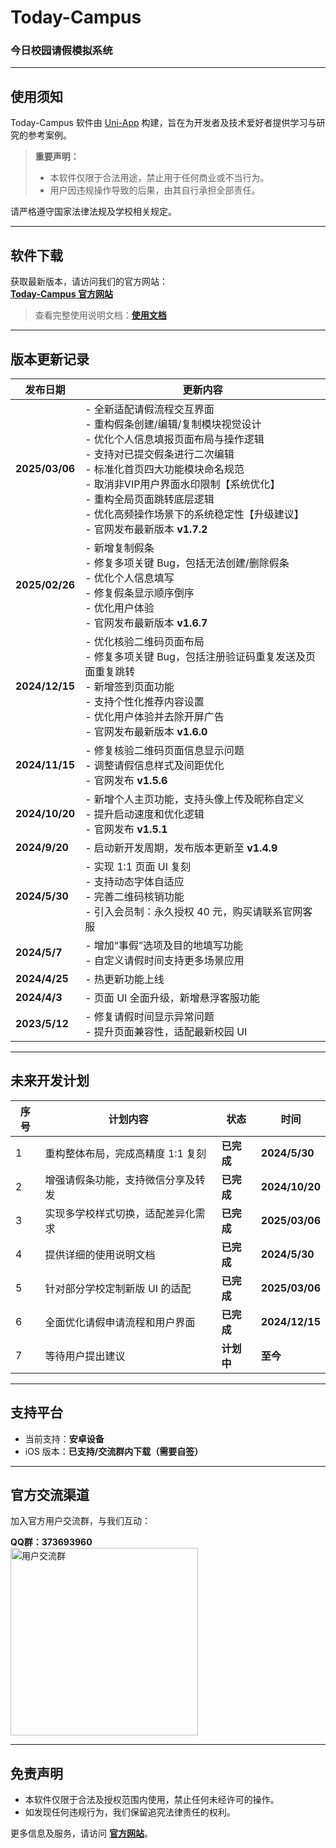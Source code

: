 # **Today-Campus**

### **今日校园请假模拟系统**

---  

## **使用须知**

Today-Campus 软件由 [Uni-App](https://uniapp.dcloud.io/) 构建，旨在为开发者及技术爱好者提供学习与研究的参考案例。

> **重要声明：**
> - 本软件仅限于合法用途，禁止用于任何商业或不当行为。
> - 用户因违规操作导致的后果，由其自行承担全部责任。

请严格遵守国家法律法规及学校相关规定。

---  

## **软件下载**

获取最新版本，请访问我们的官方网站：  
**[Today-Campus 官方网站](https://jrxy.xyz/)**
> 查看完整使用说明文档：**[使用文档](https://flowus.cn/share/6bf3334d-d4cd-4348-bf8d-f317b39e9351?code=L39RJF)**
---  

## **版本更新记录**

| **发布日期**       | **更新内容**                                                                                                                                                                                               |  
|----------------|--------------------------------------------------------------------------------------------------------------------------------------------------------------------------------------------------------|  
| **2025/03/06** | - 全新适配请假流程交互界面<br>- 重构假条创建/编辑/复制模块视觉设计<br>- 优化个人信息填报页面布局与操作逻辑<br>- 支持对已提交假条进行二次编辑<br>- 标准化首页四大功能模块命名规范<br>- 取消非VIP用户界面水印限制【系统优化】<br>- 重构全局页面跳转底层逻辑<br>- 优化高频操作场景下的系统稳定性【升级建议】<br>- 官网发布最新版本 **v1.7.2** |  
| **2025/02/26** | - 新增复制假条<br>- 修复多项关键 Bug，包括无法创建/删除假条<br>- 优化个人信息填写<br>- 修复假条显示顺序倒序<br>- 优化用户体验<br>- 官网发布最新版本 **v1.6.7**                                                                                                |  
| **2024/12/15** | - 优化核验二维码页面布局<br>- 修复多项关键 Bug，包括注册验证码重复发送及页面重复跳转<br>- 新增签到页面功能<br>- 支持个性化推荐内容设置<br>- 优化用户体验并去除开屏广告<br>- 官网发布最新版本 **v1.6.0**                                                                            |  
| **2024/11/15** | - 修复核验二维码页面信息显示问题<br>- 调整请假信息样式及间距优化<br>- 官网发布 **v1.5.6**                                                                                                                                              |  
| **2024/10/20** | - 新增个人主页功能，支持头像上传及昵称自定义<br>- 提升启动速度和优化逻辑<br>- 官网发布 **v1.5.1**                                                                                                                                          |  
| **2024/9/20**  | - 启动新开发周期，发布版本更新至 **v1.4.9**                                                                                                                                                                           |  
| **2024/5/30**  | - 实现 1:1 页面 UI 复刻<br>- 支持动态字体自适应<br>- 完善二维码核销功能<br>- 引入会员制：永久授权 40 元，购买请联系官网客服                                                                                                                         |  
| **2024/5/7**   | - 增加“事假”选项及目的地填写功能<br>- 自定义请假时间支持更多场景应用                                                                                                                                                                |  
| **2024/4/25**  | - 热更新功能上线                                                                                                                                                                                              |  
| **2024/4/3**   | - 页面 UI 全面升级，新增悬浮客服功能                                                                                                                                                                                  |  
| **2023/5/12**  | - 修复请假时间显示异常问题<br>- 提升页面兼容性，适配最新校园 UI                                                                                                                                                                  |  

---  

## **未来开发计划**

| **序号** | **计划内容**            | **状态**  | **时间**         | 
|--------|---------------------|---------|----------------|
| 1      | 重构整体布局，完成高精度 1:1 复刻 | **已完成** | **2024/5/30**  |
| 2      | 增强请假条功能，支持微信分享及转发   | **已完成** | **2024/10/20** |
| 3      | 实现多学校样式切换，适配差异化需求   | **已完成** | **2025/03/06** |
| 4      | 提供详细的使用说明文档         | **已完成** | **2024/5/30**  |
| 5      | 针对部分学校定制新版 UI 的适配   | **已完成** | **2025/03/06** |
| 6      | 全面优化请假申请流程和用户界面     | **已完成** | **2024/12/15** |
| 7      | 等待用户提出建议            | **计划中** | **至今**         |

---  

## **支持平台**

- 当前支持：**安卓设备**
- iOS 版本：**已支持/交流群内下载（需要自签）**

---  

## **官方交流渠道**

加入官方用户交流群，与我们互动：

**QQ群：373693960**  
<img src="https://li55.oss-cn-hangzhou.aliyuncs.com/%E5%9B%BE%E7%89%87/qrcode_1715395621856.jpg" width="300" alt="用户交流群">

---  

## **免责声明**

- 本软件仅限于合法及授权范围内使用，禁止任何未经许可的操作。
- 如发现任何违规行为，我们保留追究法律责任的权利。

更多信息及服务，请访问 **[官方网站](https://jrxy.xyz/)**。
